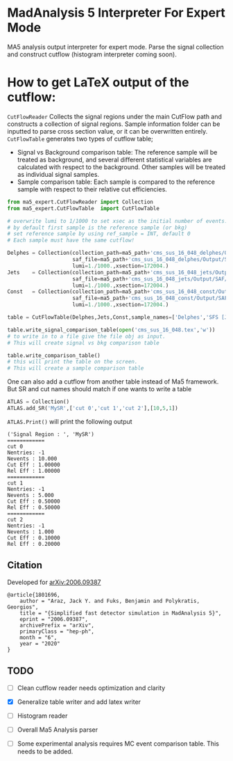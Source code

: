 # MadAnalysis 5 Interpreter For Expert Mode
 MA5 analysis output interpreter for expert mode. Parse the signal collection and construct cutflow (histogram interpreter coming soon). 

# How to get LaTeX output of the cutflow:

```CutFlowReader``` Collects the signal regions under the main CutFlow path and constructs a collection of signal regions. Sample information folder can be inputted to parse cross section value, or it can be overwritten entirely. ```CutFlowTable``` generates two types of cutflow table;
  * Signal vs Background comparison table: The reference sample will be treated as background, and several different statistical variables are calculated with respect to the background. Other samples will be treated as individual signal samples.
  * Sample comparison table: Each sample is compared to the reference sample with respect to their relative cut efficiencies.

```python
from ma5_expert.CutFlowReader import Collection
from ma5_expert.CutFlowTable  import CutFlowTable

# overwrite lumi to 1/1000 to set xsec as the initial number of events.
# by default first sample is the reference sample (or bkg) 
# set reference sample by using ref_sample = INT, default 0
# Each sample must have the same cutflow!

Delphes = Collection(collection_path=ma5_path+'cms_sus_16_048_delphes/Output/SAF/defaultset/cms_sus_16_048/Cutflows',
                     saf_file=ma5_path+'cms_sus_16_048_delphes/Output/SAF/defaultset/defaultset.saf', 
                     lumi=1./1000.,xsection=172004.)
Jets    = Collection(collection_path=ma5_path+'cms_sus_16_048_jets/Output/SAF/defaultset/cms_sus_16_048/Cutflows',
                     saf_file=ma5_path+'cms_sus_16_048_jets/Output/SAF/defaultset/defaultset.saf', 
                     lumi=1./1000.,xsection=172004.)
Const   = Collection(collection_path=ma5_path+'cms_sus_16_048_const/Output/SAF/defaultset/cms_sus_16_048/Cutflows',
                     saf_file=ma5_path+'cms_sus_16_048_const/Output/SAF/defaultset/defaultset.saf', 
                     lumi=1./1000.,xsection=172004.)

table = CutFlowTable(Delphes,Jets,Const,sample_names=['Delphes','SFS [Jets]','SFS [Constituents]'])

table.write_signal_comparison_table(open('cms_sus_16_048.tex','w')) 
# to write in to a file give the file obj as input. 
# This will create signal vs bkg comparison table

table.write_comparison_table() 
# this will print the table on the screen. 
# This will create a sample comparison table
```

One can also add a cutflow from another table instead of Ma5 framework. But SR and cut names should match if one wants to write a table
```python
ATLAS = Collection() 
ATLAS.add_SR('MySR',['cut 0','cut 1','cut 2'],[10,5,1])
```

`ATLAS.Print()` will print the following output

```
('Signal Region : ', 'MySR')
============
cut 0
Nentries: -1
Nevents : 10.000
Cut Eff : 1.00000
Rel Eff : 1.00000
============
cut 1
Nentries: -1
Nevents : 5.000
Cut Eff : 0.50000
Rel Eff : 0.50000
============
cut 2
Nentries: -1
Nevents : 1.000
Cut Eff : 0.10000
Rel Eff : 0.20000
```

## Citation 
Developed for [arXiv:2006.09387](http://arxiv.org/abs/2006.09387)
```
@article{1801696,
    author = "Araz, Jack Y. and Fuks, Benjamin and Polykratis, Georgios",
    title = "{Simplified fast detector simulation in MadAnalysis 5}",
    eprint = "2006.09387",
    archivePrefix = "arXiv",
    primaryClass = "hep-ph",
    month = "6",
    year = "2020"
}
```


## TODO

- [ ] Clean cutflow reader needs optimization and clarity

- [x] Generalize table writer and add latex writer

- [ ] Histogram reader

- [ ] Overall Ma5 Analysis parser

- [ ] Some experimental analysis requires MC event comparison table. This needs to be added.
